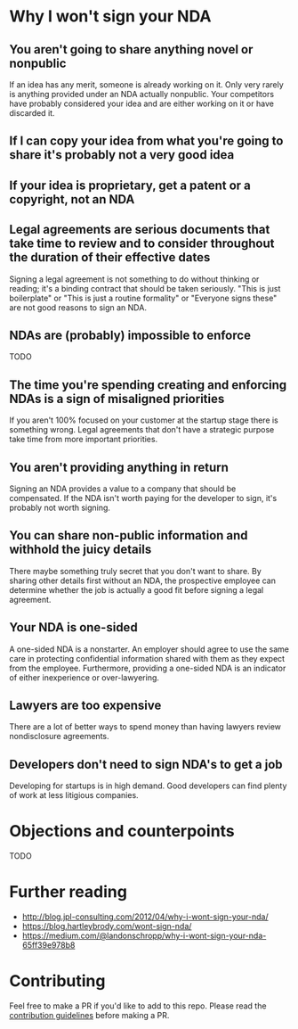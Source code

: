 Why I won't sign your NDA
===

You aren't going to share anything novel or nonpublic
---
If an idea has any merit, someone is already working on it. Only very rarely is anything provided under an NDA actually nonpublic. Your competitors have probably considered your idea and are either working on it or have discarded it.

If I can copy your idea from what you're going to share it's probably not a very good idea
---

If your idea is proprietary, get a patent or a copyright, not an NDA
---

Legal agreements are serious documents that take time to review and to consider throughout the duration of their effective dates
---
Signing a legal agreement is not something to do without thinking or reading; it's a binding contract that should be taken seriously. "This is just boilerplate" or "This is just a routine formality" or "Everyone signs these" are not good reasons to sign an NDA.

NDAs are (probably) impossible to enforce
---
TODO

The time you're spending creating and enforcing NDAs is a sign of misaligned priorities
---
If you aren't 100% focused on your customer at the startup stage there is something wrong. Legal agreements that don't have a strategic purpose take time from more important priorities.

You aren't providing anything in return
---
Signing an NDA provides a value to a company that should be compensated. If the NDA isn't worth paying for the developer to sign, it's probably not worth signing. 

You can share non-public information and withhold the juicy details
---
There maybe something truly secret that you don't want to share. By sharing other details first without an NDA, the prospective employee can determine whether the job is actually a good fit before signing a legal agreement. 

Your NDA is one-sided
---
A one-sided NDA is a nonstarter. An employer should agree to use the same care in protecting confidential information shared with them as they expect from the employee. Furthermore, providing a one-sided NDA is an indicator of either inexperience or over-lawyering.

Lawyers are too expensive
---
There are a lot of better ways to spend money than having lawyers review nondisclosure agreements.

Developers don't need to sign NDA's to get a job
---
Developing for startups is in high demand. Good developers can find plenty of work at less litigious companies.

Objections and counterpoints
===
TODO

Further reading
===
- http://blog.jpl-consulting.com/2012/04/why-i-wont-sign-your-nda/
- https://blog.hartleybrody.com/wont-sign-nda/
- https://medium.com/@landonschropp/why-i-wont-sign-your-nda-65ff39e978b8

Contributing
===
Feel free to make a PR if you'd like to add to this repo. Please read the [contribution guidelines](#contributing.md) before making a PR.
